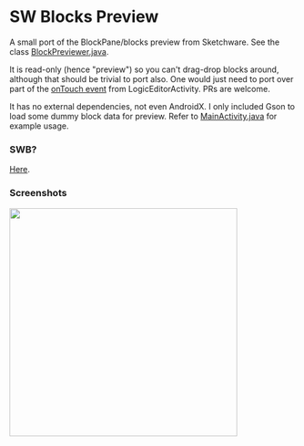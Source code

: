 # SW Blocks Preview
A small port of the BlockPane/blocks preview from Sketchware. See the class [BlockPreviewer.java](app/src/main/java/ma/swblockspreview/BlockPreviewer.java).

It is read-only (hence "preview") so you can't drag-drop blocks around, although that should be trivial to port also. One would just need to port over part of the [onTouch event](https://github.com/Sketchware-Pro/Sketchware-Pro/blob/9f8aeddcf5147c09a9649e2bac9664a5c2dafcff/app/src/main/java/com/besome/sketch/editor/LogicEditorActivity.java#L2424) from LogicEditorActivity. PRs are welcome.

It has no external dependencies, not even AndroidX. I only included Gson to load some dummy block data for preview. Refer to [MainActivity.java](app/src/main/java/ma/swblockspreview/MainActivity.java) for example usage.

### SWB?
[Here](SWBlocksPreview.swb).

### Screenshots
<img src="https://user-images.githubusercontent.com/45513948/212762111-6c206741-cc2d-4ddb-bee6-0a9549168301.png" width="400" />
